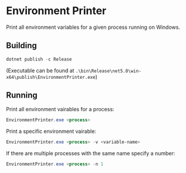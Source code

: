 # Environment Printer

Print all environment variables for a given process running on Windows.

## Building

``` powershell
dotnet publish -c Release
```

(Executable can be found at `.\bin\Release\net5.0\win-x64\publish\EnvironmentPrinter.exe`)

## Running

Print all environment vairables for a process:

``` powershell
EnvironmentPrinter.exe <process>
```

Print a specific environment vairable:

``` powershell
EnvironmentPrinter.exe <process> -v <variable-name>
```

If there are multiple processes with the same name specify a number:

``` powershell
EnvironmentPrinter.exe <process> -n 1
```